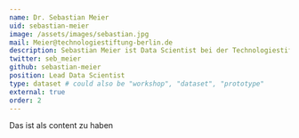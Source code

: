 ```yaml
---
name: Dr. Sebastian Meier
uid: sebastian-meier
image: /assets/images/sebastian.jpg
mail: Meier@technologiestiftung-berlin.de
description: Sebastian Meier ist Data Scientist bei der Technologiestiftung Berlin. Er studierte Kommunikations-, Interface-Design und promovierte im Bereich der Geoinformatik an der Uni Potsdam. Der Fokus von Sebastians Arbeit liegt auf der Analyse und Visualisierung räumlicher Daten, sowie menschzentrierter Perspektiven bei der Entwicklung von Mensch-Maschine-Schnittstellen.
twitter: seb_meier
github: sebastian-meier
position: Lead Data Scientist
type: dataset # could also be "workshop", "dataset", "prototype"
external: true
order: 2
---
```


Das ist als content zu haben
